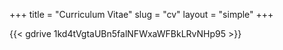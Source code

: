 +++
title = "Curriculum Vitae"
slug = "cv"
layout = "simple"
+++

{{< gdrive 1kd4tVgtaUBn5falNFWxaWFBkLRvNHp95 >}}
